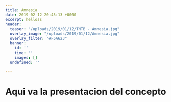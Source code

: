 ```yaml
---
title: Amnesia
date: 2019-02-12 20:45:13 +0000
excerpt: helloss
header:
  teaser: "/uploads/2019/01/12/TNTB - Amnesia.jpg"
  overlay_image: "/uploads/2019/01/12/Amnesia.jpg"
  overlay_filter: "#F5A623"
  banner:
    id: ''
    time: ''
    images: []
  undefined: ''

---
```

# Aqui va la presentacion del concepto